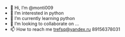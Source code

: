 - 👋 Hi, I’m @monti009
- 👀 I’m interested in python 
- 🌱 I’m currently learning python
- 💞️ I’m looking to collaborate on ...
- 📫 How to reach me trefsq@yandex.ru  89156378031

<!---
monti009/monti009 is a ✨ special ✨ repository because its `README.md` (this file) appears on your GitHub profile.
You can click the Preview link to take a look at your changes.
--->
